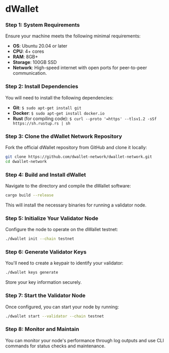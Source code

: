 # dWallet
### Step 1: System Requirements
Ensure your machine meets the following minimal requirements:
- **OS**: Ubuntu 20.04 or later
- **CPU**: 4+ cores
- **RAM**: 8GB+
- **Storage**: 100GB SSD
- **Network**: High-speed internet with open ports for peer-to-peer communication.

### Step 2: Install Dependencies
You will need to install the following dependencies:
- **Git**: `$ sudo apt-get install git`
- **Docker**: `$ sudo apt-get install docker.io`
- **Rust** (for compiling code): `$ curl --proto '=https' --tlsv1.2 -sSf https://sh.rustup.rs | sh`

### Step 3: Clone the dWallet Network Repository
Fork the official dWallet repository from GitHub and clone it locally:
```bash
git clone https://github.com/dwallet-network/dwallet-network.git
cd dwallet-network
```

### Step 4: Build and Install dWallet
Navigate to the directory and compile the dWallet software:
```bash
cargo build --release
```
This will install the necessary binaries for running a validator node.

### Step 5: Initialize Your Validator Node
Configure the node to operate on the dWallet testnet:
```bash
./dwallet init --chain testnet
```

### Step 6: Generate Validator Keys
You'll need to create a keypair to identify your validator:
```bash
./dwallet keys generate
```
Store your key information securely.

### Step 7: Start the Validator Node
Once configured, you can start your node by running:
```bash
./dwallet start --validator --chain testnet
```

### Step 8: Monitor and Maintain
You can monitor your node's performance through log outputs and use CLI commands for status checks and maintenance.
